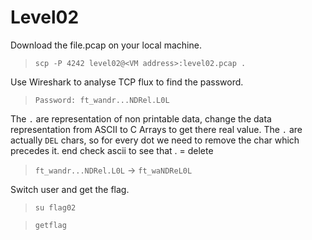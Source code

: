# Level02

Download the file.pcap on your local machine.
>`scp -P 4242 level02@<VM address>:level02.pcap .`

Use Wireshark to analyse TCP flux to find the password.
>`Password: ft_wandr...NDRel.L0L`

The `.` are representation of non printable data, change the data representation from ASCII to C Arrays to get there real value.
The `.` are actually `DEL` chars, so for every dot we need to remove the char which precedes it.
 end check ascii to see that . = delete
>`ft_wandr...NDRel.L0L` -> `ft_waNDReL0L`

Switch user and get the flag.
>`su flag02`

>`getflag`
